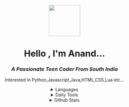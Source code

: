 <p align="center"> <img  height="100px" src="https://user-images.githubusercontent.com/87514488/126930450-3e791922-155c-417d-b299-c12ccfd6306b.gif"/> </p>
<h1 align="center" >Hello , I'm Anand... </h1>
<h3 align="center"><i>A Passionate Teen Coder From South India</i></h3>


<p align="center"> Interested in Python,Javascript,Java,HTML,CSS,Lua etc...</p>
 

<!-- Languages -->
<details>
  
  <summary align="center">Languages </summary>
<p align="center">
<img src="https://img.icons8.com/color/50/000000/javascript--v1.png"/><img src="https://img.icons8.com/color/50/000000/python--v1.png"/><img src="https://img.icons8.com/color/48/000000/java-coffee-cup-logo--v1.png"/><img src="https://img.icons8.com/color/50/000000/css3.png"/><img src="https://img.icons8.com/color/50/000000/html-5--v1.png"/><img src="https://img.icons8.com/officexs/45/000000/php-logo.png"/><img src="https://user-images.githubusercontent.com/87514488/126919892-9161e91c-c0ea-466a-afb8-ca8aa5e332cc.png" >
</p>

</details>

<!-- Daily tools -->
<details> 
  
  <summary align="center">Daily Tools</summary>
  <p align="center">
<img src="https://img.icons8.com/fluent/50/000000/android-os.png"/><img src="https://img.icons8.com/color/50/000000/visual-studio-code-2019.png"/><img src="https://img.icons8.com/fluent/50/000000/sublime-text.png"/><img src="https://img.icons8.com/color/48/000000/pycharm.png"/><img src="https://user-images.githubusercontent.com/87514488/129579177-fd8e08e8-33ba-4a22-ab71-ee3f493471e3.png"/><img src="https://img.icons8.com/fluency/48/000000/blender-3d.png"/><img src="https://img.icons8.com/color/46/000000/kali-linux.png"/>
  </p>
  
</details>

<!-- Github Stats -->

<details>
  
  <summary align="center"> Github Stats </summary>
<a href="https://github.com/httpanand">
  <img align="center" height="155px" width="390px" src="https://github-readme-stats.vercel.app/api/top-langs/?username=httpanand&layout=compact&theme=dark" />
</a>
 
<a href="https://github.com/httpanand">
  <img align="center" height="170px" width="390px"src="https://github-readme-stats.vercel.app/api?username=httpanand&show_icons=true&theme=dark" />
</a>

</details>

